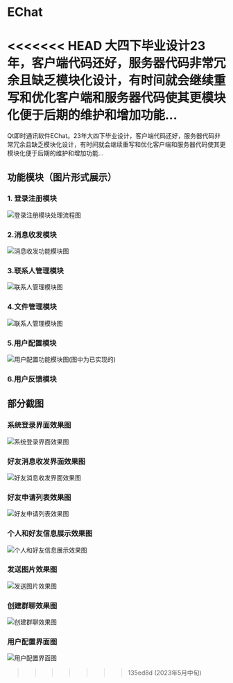 # EChat
<<<<<<< HEAD
大四下毕业设计23年，客户端代码还好，服务器代码非常冗余且缺乏模块化设计，有时间就会继续重写和优化客户端和服务器代码使其更模块化便于后期的维护和增加功能...
=======
​	Qt即时通讯软件EChat。23年大四下毕业设计，客户端代码还好，服务器代码非常冗余且缺乏模块化设计，有时间就会继续重写和优化客户端和服务器代码使其更模块化便于后期的维护和增加功能...

## 功能模块（图片形式展示）

### 1. 登录注册模块

![登录注册模块处理流程图](.\部分截图\md\登录注册模块处理流程图.png)



### 2.消息收发模块

![消息收发功能模块图](.\部分截图\md\消息收发功能模块图.png)



### 3.联系人管理模块

![联系人管理模块图](.\部分截图\md\联系人管理模块图.png)



### 4.文件管理模块

![联系人管理模块图](.\部分截图\md\联系人管理模块图.png)

### 5.用户配置模块

![用户配置功能模块图(图中为已实现的)](.\部分截图\md\用户配置功能模块图(图中为已实现的).png)



### 6.用户反馈模块




## 部分截图
### 系统登录界面效果图

![系统登录界面效果图](.\部分截图\系统登录界面效果图.png)




### 好友消息收发界面效果图

![好友消息收发界面效果图](.\部分截图\好友消息收发界面效果图.png)



### 好友申请列表效果图

![好友申请列表效果图](.\部分截图\好友申请列表效果图.png)



### 个人和好友信息展示效果图

![个人和好友信息展示效果图](.\部分截图\个人和好友信息展示效果图.png)



### 发送图片效果图

![发送图片效果图](.\部分截图\发送图片效果图.png)



### 创建群聊效果图

![创建群聊效果图](.\部分截图\创建群聊效果图.png)



### 用户配置界面图

![用户配置界面图](.\部分截图\用户配置界面图.png)



>>>>>>> 135ed8d (2023年5月中旬)
